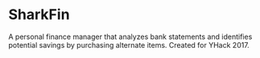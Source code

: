 # SharkFin

A personal finance manager that analyzes bank statements and identifies potential savings by purchasing alternate items. Created for YHack 2017.
